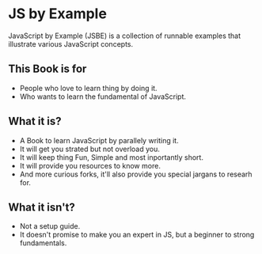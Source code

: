 # JS by Example

JavaScript by Example (JSBE) is a collection of runnable examples that illustrate various JavaScript concepts.

## This Book is for

- People who love to learn thing by doing it.
- Who wants to learn the fundamental of JavaScript.

## What it is?

- A Book to learn JavaScript by parallely writing it.
- It will get you strated but not overload you.
- It will keep thing Fun, Simple and most inportantly short.
- It will provide you resources to know more.
- And more curious forks, it'll also provide you special jargans to researh for.

## What it isn't?

- Not a setup guide.
- It doesn't promise to make you an expert in JS, but a beginner to strong fundamentals.
